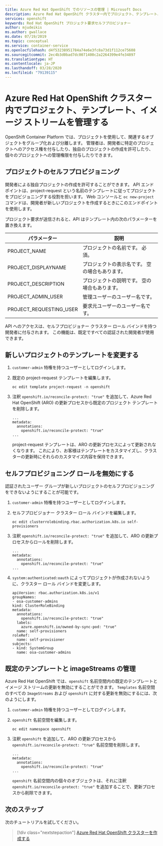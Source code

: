 ```yaml
---
title: Azure Red Hat OpenShift でのリソースの管理 | Microsoft Docs
description: Azure Red Hat OpenShift クラスター内でプロジェクト、テンプレート、イメージ ストリームを管理する
services: openshift
keywords: Red Hat OpenShift プロジェクト要求セルフプロビジョナー
author: mjudeikis
ms.author: gwallace
ms.date: 07/19/2019
ms.topic: conceptual
ms.service: container-service
ms.openlocfilehash: d4f53238951784a74e6e3fc8a73d1f112ce75608
ms.sourcegitcommit: 2ec4b3d0bad7dc0071400c2a2264399e4fe34897
ms.translationtype: HT
ms.contentlocale: ja-JP
ms.lasthandoff: 03/28/2020
ms.locfileid: "79139115"
---
```

# <a name="manage-projects-templates-image-streams-in-an-azure-red-hat-openshift-cluster"></a>Azure Red Hat OpenShift クラスター内でプロジェクト、テンプレート、イメージ ストリームを管理する 

OpenShift Container Platform では、プロジェクトを使用して、関連するオブジェクトをグループ化および分離します。 管理者は、開発者に特定のプロジェクトへのアクセス権を付与したり、独自のプロジェクトの作成を許可したり、個々のプロジェクトへの管理権限を付与したりできます。

## <a name="self-provisioning-projects"></a>プロジェクトのセルフプロビジョニング

開発者による独自プロジェクトの作成を許可することができます。 API エンドポイントは、project-request という名前のテンプレートに従ってプロジェクトをプロビジョニングする役割を担います。 Web コンソールと `oc new-project` コマンドは、開発者が新しいプロジェクトを作成するときにこのエンドポイントを使用します。

プロジェクト要求が送信されると、API はテンプレート内の次のパラメーターを置き換えます。

| パラメーター               | 説明                                    |
| ----------------------- | ---------------------------------------------- |
| PROJECT_NAME            | プロジェクトの名前です。 必須。             |
| PROJECT_DISPLAYNAME     | プロジェクトの表示名です。 空の場合もあります。 |
| PROJECT_DESCRIPTION     | プロジェクトの説明です。 空の場合もあります。  |
| PROJECT_ADMIN_USER      | 管理ユーザーのユーザー名です。       |
| PROJECT_REQUESTING_USER | 要求元ユーザーのユーザー名です。           |

API へのアクセスは、セルフプロビジョナー クラスター ロール バインドを持つ開発者に付与されます。 この機能は、既定ですべての認証された開発者が使用できます。

## <a name="modify-the-template-for-a-new-project"></a>新しいプロジェクトのテンプレートを変更する 

1. `customer-admin` 特権を持つユーザーとしてログインします。

2. 既定の project-request テンプレートを編集します。

   ```
   oc edit template project-request -n openshift
   ```

3. 注釈 `openshift.io/reconcile-protect: "true"` を追加して、Azure Red Hat OpenShift (ARO) の更新プロセスから既定のプロジェクト テンプレートを削除します。

   ```
   ...
   metadata:
     annotations:
       openshift.io/reconcile-protect: "true"
   ...
   ```

   project-request テンプレートは、ARO の更新プロセスによって更新されなくなります。 これにより、お客様はテンプレートをカスタマイズし、クラスターの更新時にそれらのカスタマイズ内容を保持できます。

## <a name="disable-the-self-provisioning-role"></a>セルフプロビジョニング ロールを無効にする

認証されたユーザー グループが新しいプロジェクトのセルフプロビジョニングをできないようにすることが可能です。

1. `customer-admin` 特権を持つユーザーとしてログインします。

2. セルフプロビジョナー クラスター ロール バインドを編集します。

   ```
   oc edit clusterrolebinding.rbac.authorization.k8s.io self-provisioners
   ```

3. 注釈 `openshift.io/reconcile-protect: "true"` を追加して、ARO の更新プロセスからロールを削除します。

   ```
   ...
   metadata:
     annotations:
       openshift.io/reconcile-protect: "true"
   ...
   ```

4. `system:authenticated:oauth` によってプロジェクトが作成されないように、クラスター ロール バインドを変更します。

   ```
   apiVersion: rbac.authorization.k8s.io/v1
   groupNames:
   - osa-customer-admins
   kind: ClusterRoleBinding
   metadata:
     annotations:
       openshift.io/reconcile-protect: "true"
     labels:
       azure.openshift.io/owned-by-sync-pod: "true"
     name: self-provisioners
   roleRef:
     name: self-provisioner
   subjects:
   - kind: SystemGroup
     name: osa-customer-admins
   ```

## <a name="manage-default-templates-and-imagestreams"></a>既定のテンプレートと imageStreams の管理

Azure Red Hat OpenShift では、`openshift` 名前空間内の既定のテンプレートとイメージ ストリームの更新を無効にすることができます。
`Templates` 名前空間のすべての `ImageStreams` および `openshift` に対する更新を無効にするには、次のようにします。

1. `customer-admin` 特権を持つユーザーとしてログインします。

2. `openshift` 名前空間を編集します。

   ```
   oc edit namespace openshift
   ```

3. 注釈 `openshift` を追加して、ARO の更新プロセスから `openshift.io/reconcile-protect: "true"` 名前空間を削除します。

   ```
   ...
   metadata:
     annotations:
       openshift.io/reconcile-protect: "true"
   ...
   ```

   `openshift` 名前空間内の個々のオブジェクトは、それに注釈 `openshift.io/reconcile-protect: "true"` を追加することで、更新プロセスから削除できます。

## <a name="next-steps"></a>次のステップ

次のチュートリアルを試してください。
> [!div class="nextstepaction"]
> [Azure Red Hat OpenShift クラスターを作成する](tutorial-create-cluster.md)
